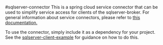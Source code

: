 #sqlserver-connector
This is a spring cloud service connector that can be used to simplify service access for clients of the sqlserver-broker. For general information about service connectors, please refer to [this documentation.](http://cloud.spring.io/spring-cloud-connectors/spring-cloud-spring-service-connector.html)

To use the connector, simply include it as a dependency for your project. See the [sqlserver-client-example](https://github.com/cf-platform-eng/ms-sql-server-broker/tree/master/sqlserver-client-example) for guidance on how to do this.